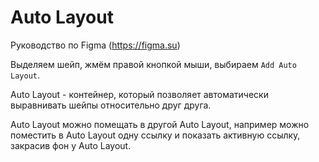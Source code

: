 # Auto Layout
Руководство по Figma (https://figma.su)

Выделяем шейп, жмём правой кнопкой мыши, выбираем `Add Auto Layout`.

Auto Layout - контейнер, который позволяет автоматически выравнивать шейпы относительно друг друга.

Auto Layout можно помещать в другой Auto Layout, например можно поместить в Auto Layout одну ссылку и показать активную ссылку, закрасив фон у Auto Layout.
